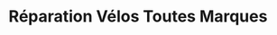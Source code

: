 ---
title: "Réparation Vélos Toutes Marques"
url: /saint-martin-de-fontenay/reparation-velos-toutes-marques/
shop: vélo
---
